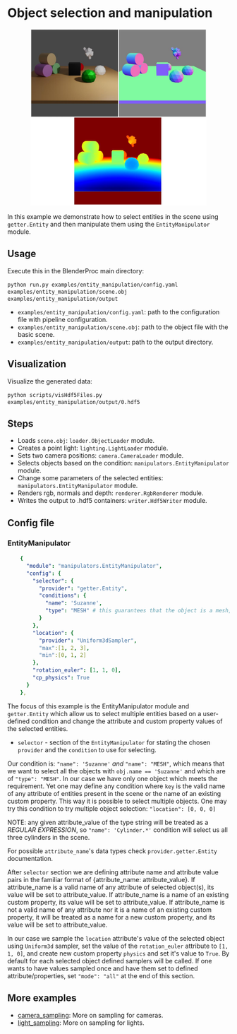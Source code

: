 # Object selection and manipulation

<p align="center">
<img src="rendering.jpg" alt="Front readme image" width=400>
</p>

In this example we demonstrate how to select entities in the scene using `getter.Entity` and then manipulate them using the `EntityManipulator` module.

## Usage

Execute this in the BlenderProc main directory:

```
python run.py examples/entity_manipulation/config.yaml examples/entity_manipulation/scene.obj examples/entity_manipulation/output
```

* `examples/entity_manipulation/config.yaml`: path to the configuration file with pipeline configuration.
* `examples/entity_manipulation/scene.obj`: path to the object file with the basic scene.
* `examples/entity_manipulation/output`: path to the output directory.

## Visualization

Visualize the generated data:

```
python scripts/visHdf5Files.py examples/entity_manipulation/output/0.hdf5
```

## Steps

* Loads `scene.obj`: `loader.ObjectLoader` module.
* Creates a point light: `lighting.LightLoader` module.
* Sets two camera positions: `camera.CameraLoader` module.
* Selects objects based on the condition: `manipulators.EntityManipulator` module.
* Change some parameters of the selected entities: `manipulators.EntityManipulator` module.
* Renders rgb, normals and depth: `renderer.RgbRenderer` module.
* Writes the output to .hdf5 containers: `writer.Hdf5Writer` module.

## Config file

### EntityManipulator

```yaml
    {
      "module": "manipulators.EntityManipulator",
      "config": {
        "selector": {
          "provider": "getter.Entity",
          "conditions": {
            "name": 'Suzanne',
            "type": "MESH" # this guarantees that the object is a mesh, and not for example a camera
          }
        },
        "location": {
          "provider": "Uniform3dSampler",
          "max":[1, 2, 3],
          "min":[0, 1, 2]
        },
        "rotation_euler": [1, 1, 0],
        "cp_physics": True
      }
    },
```

The focus of this example is the EntityManipulator module and `getter.Entity` which allow us to select multiple entities based on a user-defined condition and change the attribute and custom property values of the selected entities.
* `selector` - section of the `EntityManipulator` for stating the chosen `provider` and the `condition` to use for selecting.

Our condition is: `"name": 'Suzanne'` *and* `"name": "MESH"`, which means that we want to select all the objects with `obj.name == 'Suzanne'` and which are of `"type": "MESH"`. In our case we have only one object which meets the requirement.
Yet one may define any condition where `key` is the valid name of any attribute of entities present in the scene or the name of an existing custom property.
This way it is possible to select multiple objects. One may try this condition to try multiple object selection: `"location": [0, 0, 0]`

NOTE: any given attribute_value of the type string will be treated as a *REGULAR EXPRESSION*, so `"name": 'Cylinder.*'` condition will select us all three cylinders in the scene.

For possible `attribute_name`'s data types check `provider.getter.Entity` documentation.

After `selector` section we are defining attribute name and attribute value pairs in the familiar format of {attribute_name: attribute_value}.
If attribute_name is a valid name of any attribute of selected object(s), its value will be set to attribute_value.
If attribute_name is a name of an existing custom property, its value will be set to attribute_value.
If attribute_name is not a valid name of any attribute nor it is a name of an existing custom property, it will be treated as a name for a new custom property, and its value will be set to attribute_value.

In our case we sample the `location` attribute's value of the selected object using `Uniform3d` sampler, set the value of the `rotation_euler` attribute to `[1, 1, 0]`, and create new custom property `physics` and set it's value to `True`.
By default for each selected object defined samplers will be called. 
If one wants to have values sampled once and have them set to defined attribute/properties, set `"mode": "all"` at the end of this section. 

## More examples

* [camera_sampling](../camera_sampling): More on sampling for cameras.
* [light_sampling](../light_sampling): More on sampling for lights.
